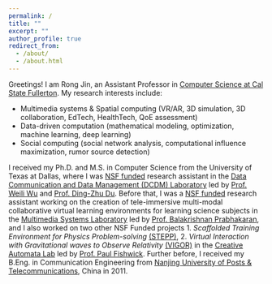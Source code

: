 ```yaml
---
permalink: /
title: ""
excerpt: ""
author_profile: true
redirect_from: 
  - /about/
  - /about.html
---
```

Greetings! I am Rong Jin, an Assistant Professor in [Computer Science at Cal State Fullerton](http://www.fullerton.edu/ecs/cs/). My research interests include:
* Multimedia systems & Spatial computing (VR/AR, 3D simulation, 3D collaboration, EdTech, HealthTech, QoE assessment)
* Data-driven computation (mathematical modeling, optimization, machine learning, deep learning)
* Social computing (social network analysis, computational influence maximization, rumor source detection)


I received my Ph.D. and M.S. in Computer Science from the University of Texas at Dallas, where I was [NSF funded](https://www.nsf.gov/awardsearch/showAward?AWD_ID=1822985&HistoricalAwards=false) research assistant in the [Data Communication and Data Management (DCDM) Laboratory](https://theory.utdallas.edu/) led by [Prof. Weili Wu](https://cs.utdallas.edu/people/faculty/wu-weili/) and [Prof. Ding-Zhu Du](https://cs.utdallas.edu/people/faculty/du-ding-zhu/). 
Before that, I was a [NSF funded](https://www.nsf.gov/awardsearch/showAward?AWD_ID=1012975&HistoricalAwards=false) research assistant working on the creation of tele-immersive multi-modal collaborative virtual learning environments for learning science subjects in the [Multimedia Systems Laboratory](http://cs.utdallas.edu/multimedialab/) led by [Prof. Balakrishnan Prabhakaran](https://personal.utdallas.edu/~praba/), and I also worked on two other NSF Funded projects 1. <i>Scaffolded Training Environment for Physics Problem-solving</i> [(STEPP)](https://stepp.utdallas.edu/), 2. <i>Virtual Interaction with Gravitational waves to Observe Relativity</i> [(VIGOR)](https://vigor.utdallas.edu/) in the [Creative Automata Lab](https://vimeo.com/89000338) led by [Prof. Paul Fishwick](https://cs.utdallas.edu/people/faculty/fishwick-paul/). Further before, I received my B.Eng. in Communication Engineering from [Nanjing University of Posts & Telecommunications](http://www.njupt.edu.cn/), China in 2011.


<!--#### Student Assistant Position Available -->
<!-- <p><small> I am always looking for self-motivated undergraduate and graduate students in the Computer Science program with strong interests in the above subjects as well as looking to work on research for course credit. If you would like to get involved with my research, take my class Seminar/Project CS first and make an excellent preliminary work. If you have not taken the class but are generally interested, I will typically give you a small project to work on in your spare time. Minimum time commitment for this position is one year. The financial support is considered after a certain probationary period. -->

